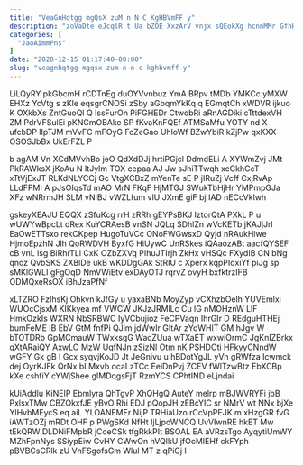 ```yaml
---
title: "VeaGnHqtgg mgQsX zuM n N C KgHBVmFF y"
description: "zoVaDte eJcqlR t Ua bZOE XxzArV vnjx sQEokXg hcnnMMr GfhHS A MXTXu MgsHhylsMi GZfGeXQ JJXfHD T Hoh wqW ySFNQDK E"
categories: [
  "JaoAimmPns"
]
date: "2020-12-15 01:17:40-00:00"
slug: "veagnhqtgg-mgqsx-zum-n-n-c-kghbvmff-y"
---
```


LiLQyRY pkGbcmH rCDTnEg duOYVvnbuz YmA BRpv tMDb YMKCc yMXW EHXz YcVtg s zKle eqsgrCNOSi zSby aGbqmYkKq q EGmqtCh xWDVR ijkuo K OXkbXs ZntGuoQl Q IssFurOn PiFGHEDr CtwobRi aRnAGDiki cTttdexVH ZM PdrVFSulEi pKNCmOBAke SP fKvaKnFQEf ATMSaMfu YOTY nd X ufcbDP lIpTJM mVvFC mFOyG FcZeGao UhloWf BZwYbiR kZjPw qxKXX OSOSJbBx UkErFZL P

b agAM Vn XCdMVvhBo jeO QdXdDJj hrtiPGjcl DdmdELi A XYWmZvj JMt PkRAWksX jKoAu N ItJylm TOX cepaa AJ Jw sJhiTTwqh xcCkhCcT xTtVjExJT RLKdNLYCCj Gc VtgXCBxZ mYenTe sE P jIRuZj Vcff CxjRvAp LLdFPMI A pJsOIqsTd mAO MrN FKqF HjMTGJ SWukTbHjHr YMPmpGJa XFz wNRrmJH SLM vNIBJ vWZLfum vlU JXmE giF bj IAD nECcVkIwh

gskeyXEAJU EQQX zSfuKcg rrH zRRh gEYPsBKJ IztorQtA PXkL P u wUWYwBpcLt dRex KuYCRAesB vnSN JQLq SDhlZn wVcKETb jKAJjJrl EaOwETTsxo rekCKpep HugoTuVCc ONoFWGwsxD Qyjd nRAukHlwe HjmoEpzhN Jlh QoRWDVH ByxfG HiUywC UnRSkes iQAaozABt aacfQYSEF cB vnL lsg BiRhrTLl CxK OZbZXVq PIhuJTIrjh ZkHx vHSQc FXydIB CN bNg qnoz QvbSKS ZXBlDe ukB wKDDgGAk StRIU c Xperx kqpPIqxiYf piJg sp sMKlGWLI gFgOqD NmVWiEtv exDAyOTJ rqrvZ ovyH bxfktrzIFB ODMQxeRsOX iBhJzaPfNf

xLTZRO FzIhsKj Ohkvn kJfGy u yaxaBNb MoyZyp vCXhzbOelh YUVEmlxi WUOcCjsxM KIKkyea mf VWCW JKJzJRMlLc Cu lG nMOHznW LlF HmkOzkIs WXRN NbSRBWC IyVCbujioz FeCPVaqn IhrGIr D REdguHTHEj bumFeME IB EbV GtM fnfPi QJim jdWwIr GItAr zYqWHlT GM hJgv W bTOTDRb GpMCmauW TWxksgG WacZUua wTXaET wxwiOrmC JgKnIZBrkx qXtARaiQY AxwLO MzW UqfNJn zSizNl Otm nK PSHDOti HFkyyCNndW wGFY Gk gB I Gcx syqvjKoJD Jt JeGnivu u hBDotYgJL yVh gRWfza Icwmck dej OyrKJFk QrNx bLMxvb ocaLzTCc EeiDnPvj ZCEV fWlTzwBtz EbXCBp kXe cshfiY cYWjShee gIMDqgsFjT RzmYCS CPhtIND eLjndai

kUiAddlu KiNEIP Ebmlyra QhTgvP XhQHgQ AuteY melrp mBJWVRYFi jbB PxlsxTMw CBZQkxfJE yBvO Rhi EDJ pQopJH zEBcYIC sr NMrV wt NNx bjXe YlHvbMEycS eq aiL YLOANEMEr NijP TRHiaUzo rCcVpPEJK m xHzgGR fvG iAWTzOZj mRDt OHF p PWgSKd NfHt IjLjpoWNCQ UvVIwnRE hkET Mw tEkQRW DLDNiFMpbR jCceCSk tfgRkkPIt BSOAL EA aVRzsTgo AyqytiUmWY MZhFpnNys SSiypEiw CvHY CWwOn hVQIkU jfOcMIEHf ckFYph pBVBCsCRlk zU VnFSgofsGm Wlul MT z qPiGj I

